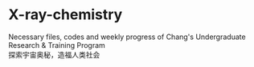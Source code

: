 # X-ray-chemistry
Necessary files, codes and weekly progress of Chang's Undergraduate Research &amp; Training Program\
探索宇宙奥秘，造福人类社会

